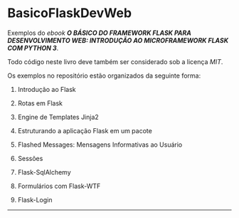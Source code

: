 BasicoFlaskDevWeb
===================

Exemplos do *ebook* ***O BÁSICO DO FRAMEWORK FLASK PARA DESENVOLVIMENTO WEB: INTRODUÇÃO AO MICROFRAMEWORK FLASK COM PYTHON 3***.

Todo código neste livro deve também ser considerado sob a licença *MIT*.

Os exemplos no repositório estão organizados da seguinte forma:

1.	Introdução ao Flask

2.	Rotas em Flask

3.	Engine de Templates Jinja2

4.	Estruturando a aplicação Flask em um pacote

5.	Flashed Messages: Mensagens Informativas ao Usuário

6.	Sessões

7.	Flask-SqlAlchemy

8.	Formulários com Flask-WTF

9.	Flask-Login

---------------------------

